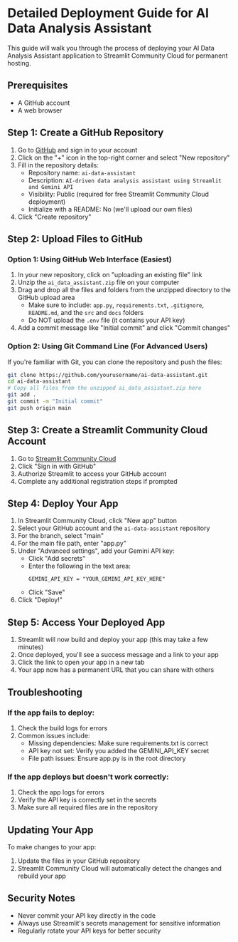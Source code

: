 # Detailed Deployment Guide for AI Data Analysis Assistant

This guide will walk you through the process of deploying your AI Data Analysis Assistant application to Streamlit Community Cloud for permanent hosting.

## Prerequisites

- A GitHub account
- A web browser

## Step 1: Create a GitHub Repository

1. Go to [GitHub](https://github.com) and sign in to your account
2. Click on the "+" icon in the top-right corner and select "New repository"
3. Fill in the repository details:
   - Repository name: `ai-data-assistant`
   - Description: `AI-driven data analysis assistant using Streamlit and Gemini API`
   - Visibility: Public (required for free Streamlit Community Cloud deployment)
   - Initialize with a README: No (we'll upload our own files)
4. Click "Create repository"

## Step 2: Upload Files to GitHub

### Option 1: Using GitHub Web Interface (Easiest)

1. In your new repository, click on "uploading an existing file" link
2. Unzip the `ai_data_assistant.zip` file on your computer
3. Drag and drop all the files and folders from the unzipped directory to the GitHub upload area
   - Make sure to include: `app.py`, `requirements.txt`, `.gitignore`, `README.md`, and the `src` and `docs` folders
   - Do NOT upload the `.env` file (it contains your API key)
4. Add a commit message like "Initial commit" and click "Commit changes"

### Option 2: Using Git Command Line (For Advanced Users)

If you're familiar with Git, you can clone the repository and push the files:

```bash
git clone https://github.com/yourusername/ai-data-assistant.git
cd ai-data-assistant
# Copy all files from the unzipped ai_data_assistant.zip here
git add .
git commit -m "Initial commit"
git push origin main
```

## Step 3: Create a Streamlit Community Cloud Account

1. Go to [Streamlit Community Cloud](https://streamlit.io/cloud)
2. Click "Sign in with GitHub"
3. Authorize Streamlit to access your GitHub account
4. Complete any additional registration steps if prompted

## Step 4: Deploy Your App

1. In Streamlit Community Cloud, click "New app" button
2. Select your GitHub account and the `ai-data-assistant` repository
3. For the branch, select "main"
4. For the main file path, enter "app.py"
5. Under "Advanced settings", add your Gemini API key:
   - Click "Add secrets"
   - Enter the following in the text area:
     ```
     GEMINI_API_KEY = "YOUR_GEMINI_API_KEY_HERE"
     ```
   - Click "Save"
6. Click "Deploy!"

## Step 5: Access Your Deployed App

1. Streamlit will now build and deploy your app (this may take a few minutes)
2. Once deployed, you'll see a success message and a link to your app
3. Click the link to open your app in a new tab
4. Your app now has a permanent URL that you can share with others

## Troubleshooting

### If the app fails to deploy:

1. Check the build logs for errors
2. Common issues include:
   - Missing dependencies: Make sure requirements.txt is correct
   - API key not set: Verify you added the GEMINI_API_KEY secret
   - File path issues: Ensure app.py is in the root directory

### If the app deploys but doesn't work correctly:

1. Check the app logs for errors
2. Verify the API key is correctly set in the secrets
3. Make sure all required files are in the repository

## Updating Your App

To make changes to your app:

1. Update the files in your GitHub repository
2. Streamlit Community Cloud will automatically detect the changes and rebuild your app

## Security Notes

- Never commit your API key directly in the code
- Always use Streamlit's secrets management for sensitive information
- Regularly rotate your API keys for better security
